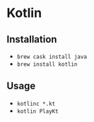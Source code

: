 # Kotlin

## Installation

* `brew cask install java`
* `brew install kotlin`

## Usage

* `kotlinc *.kt`
* `kotlin PlayKt`
